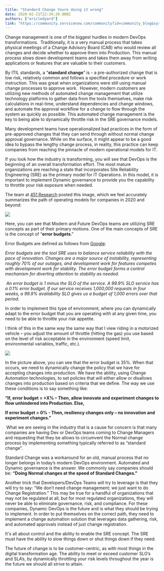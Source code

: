 ```yaml
---
title: "Standard Change Youre doing it wrong"
date: 2020-02-21T22:34:20.000Z
authors: ["ericledyard"]
link: "https://community.servicenow.com/community?id=community_blog&sys_id=4b7ee52edb0fc010d58ea345ca9619e4"
---
```

<p>Change management is one of the biggest hurdles in modern DevOps transformations.  Traditionally, it is a very manual process that takes physical meetings of a Change Advisory Board (CAB) who would review all changes and decide whether to approve them into Production. This manual process slows down development teams and takes them away from writing applications or features that are valuable to their customers.</p>
<p>By ITIL standards, a “<strong>standard change</strong>” is - a pre-authorized change that is low risk, relatively common and follows a specified procedure or work instruction. This was great when organizations were still using manual change processes to approve work.  However, modern customers are utilizing new methods of automated change management that utilize technology platforms to gather data from the tools themselves, make risk calculations in real-time, understand dependencies and change windows, and automate the approval workflow for a change to flow through the system as quickly as possible. This automated change management is the key to being able to dynamically throttle risk in the SRE governance models.</p>
<p>Many development teams have operationalized bad practices in the form of pre-approved changes that they can send through without normal change approval governance. While on the surface, it might appear to be a good idea to bypass the lengthy change process, in reality, this practice can keep companies from reaching the pinnacle of modern operational models for IT.</p>
<p>If you look how the industry is transforming, you will see that DevOps is the beginning of an overall transformation effort. The most mature organizations are reaching a state that incorporates Site Reliability Engineering (SRE) as the primary model for IT Operations. In this model, it is important to implement Dynamic governance to provide you the capability to throttle your risk exposure when needed.</p>
<p>The team at <a href="https://451research.com/" rel="nofollow">451 Research</a> posted this image, which we feel accurately summarizes the path of operating models for companies in 2020 and beyond:</p>
<p><img style="max-width: 100%; max-height: 480px;" src="https://community.servicenow.com/2a3eedaadb0fc010d58ea345ca9619f6.iix" /></p>
<p>Here, you can see that Modern and Future DevOps teams are utilizing SRE concepts as part of their primary motions. One of the main concepts of SRE is the concept of “<strong>error budgets</strong>.”</p>
<p>Error Budgets are defined as follows from <a href="https://landing.google.com/sre/workbook/chapters/error-budget-policy/" rel="nofollow">Google</a>:</p>
<p><em>Error budgets are the tool SRE uses to balance service reliability with the pace of innovation. Changes are a major source of instability, representing roughly 70% of our outages, and development work for features competes with development work for stability. The error budget forms a control mechanism for diverting attention to stability as needed.</em></p>
<p><em> </em><em>An error budget is 1 minus the SLO of the service. A 99.9% SLO service has a 0.1% error budget. If our service receives 1,000,000 requests in four weeks, a 99.9% availability SLO gives us a budget of 1,000 errors over that period.</em></p>
<p>In order to implement this type of environment, where you can dynamically adapt to the error budget that you are operating with at any given time, you need to be able to throttle your risk appetite.</p>
<p>I think of this in the same way the same way that I view riding in a motorized vehicle – you adjust the amount of throttle (hitting the gas) you use based on the level of risk acceptable in the environment (speed limit, environmental variables, traffic, etc.).</p>
<p><img style="max-width: 100%; max-height: 480px;" src="https://community.servicenow.com/975ee9eadb0fc010d58ea345ca9619ef.iix" /></p>
<p>In the picture above, you can see that the error budget is 35%. When that occurs, we need to dynamically change the policy that we have for accepting changes into production. We have the ability, using Change Automation technologies, to set policies that will either allow or disallows changes into production based on criteria that we define. The way we use these conditions is to say something like:</p>
<p><strong>“If, error budget &#61; &gt;X% – Then, allow innovate and experiment changes to flow unhindered into Production. Else,</strong></p>
<p><strong>If error budget &#61; 0% - Then, resiliency changes only – no innovation and experiment changes.”</strong></p>
<p> What we are seeing in the industry that is a cause for concern is that many companies are having Dev or DevOps teams coming to Change Managers and requesting that they be allows to circumvent the Normal change process by implementing something typically referred to as “standard change”.</p>
<p>Standard Change was a workaround for an old, manual process that no longer belongs in today’s modern DevOps environment. Automated and Dynamic governance is the answer. We commonly say companies should be: <strong>“Doing Normal changes at the speed of Standard Changes.”</strong></p>
<p>Another trick that Developers/DevOps Teams will try to leverage is that they will try to say: “We don’t need change management; we just want to do Change Registration.” This may be true for a handful of organizations that may not be regulated at all, but for most regulated organizations, they will never be able to eliminate governance, risk, and compliance. For these companies, Dynamic DevOps is the future and is what they should be trying to implement. In order to put themselves on the correct path, they need to implement a change automation solution that leverages data gathering, risk, and automated approvals instead of just change registration.</p>
<p>It&#39;s all about control and the ability to enable the SRE concept. The SRE must have the ability to slow things down or shut things down if they need.</p>
<p>The future of change is to be customer-centric, as with most things in the digital transformation age. The ability to meet or exceed customer SLO’s and SLA’s, by dynamically throttling your risk levels throughout the year is the future we should all strive to attain.</p>
<p> </p>
<p> </p>